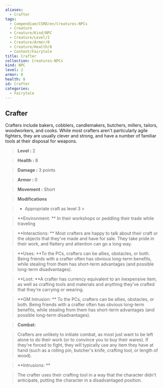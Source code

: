 ```yaml
---
aliases:
  - Crafter
tags:
  - Compendium/CSRD/en/Creatures-NPCs
  - Creature
  - Creature/Kind/NPC
  - Creature/Level/2
  - Creature/Armor/0
  - Creature/Health/8
  - Content/Fairytale
title: Crafter
collection: Creatures-NPCs
kind: NPC
level: 2
armor: 0
health: 8
id: Crafter
categories:
  - Fairytale
---
```

## Crafter    
Crafters include bakers, cobblers, candlemakers, butchers, millers, tailors, woodworkers, and cooks. While most crafters aren't particularly agile fighters, they are usually clever and strong, and have a number of familiar tools at their disposal for weapons.    
  
    
> **Level :** 2    
> **Health :** 8    
> **Damage :** 3 points    
> **Armor :** 0    
> **Movement :** Short    
> **Modifications**    
>- Appropriate craft as level 3 >  
>    
> **Environment: ** In their workshops or peddling their trade while traveling    
> **Interactions: ** Most crafters are happy to talk about their craft or the objects that they've made and have for sale. They take pride in their work, and flattery and attention can go a long way.    
> **Uses: **To the PCs, crafters can be allies, obstacles, or both. Being friends with a crafter often has obvious long-term benefits, while stealing from them has short-term advantages (and possible long-term disadvantages).    
> **Loot: **A crafter has currency equivalent to an inexpensive item, as well as crafting tools and materials and anything they've crafted that they're carrying or wearing.    
> **GM Intrusion: ** To the PCs, crafters can be allies, obstacles, or both. Being friends with a crafter often has obvious long-term benefits, while stealing from them has short-term advantages (and possible long-term disadvantages).    
  
> **Combat:**   
> Crafters are unlikely to initiate combat, as most just want to be left alone to do their work (or to convince you to buy their wares). If they're forced to fight, they will typically use any item they have at hand (such as a rolling pin, butcher's knife, crafting tool, or length of wood).    
    
  
> **Intrusions: **   
> The crafter uses their crafting tool in a way that the character didn't anticipate, putting the character in a disadvantaged position.    
